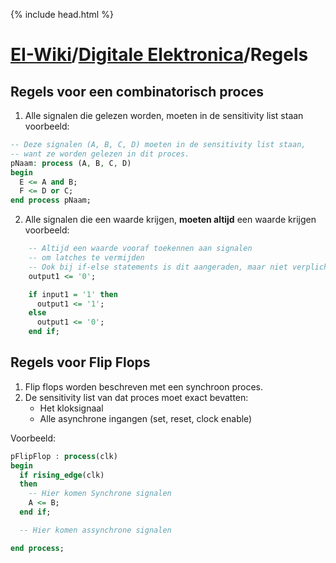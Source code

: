 {% include head.html %}
# [EI-Wiki](..)/[Digitale Elektronica](Home)/Regels
## Regels voor een combinatorisch proces
1. Alle signalen die gelezen worden, moeten in de sensitivity list staan  
  voorbeeld:
```vhdl
-- Deze signalen (A, B, C, D) moeten in de sensitivity list staan,
-- want ze worden gelezen in dit proces.
pNaam: process (A, B, C, D) 
begin 
  E <= A and B;
  F <= D or C;
end process pNaam; 
```

2. Alle signalen die een waarde krijgen, **moeten altijd** een waarde krijgen  
  voorbeeld:
```vhdl
    -- Altijd een waarde vooraf toekennen aan signalen
    -- om latches te vermijden
    -- Ook bij if-else statements is dit aangeraden, maar niet verplicht.
    output1 <= '0';

    if input1 = '1' then 
      output1 <= '1'; 
    else 
      output1 <= '0';
    end if; 
``` 

## Regels voor Flip Flops
1. Flip flops worden beschreven met een synchroon proces.
2. De sensitivity list van dat proces moet exact bevatten:
   * Het kloksignaal
   * Alle asynchrone ingangen (set, reset, clock enable)

Voorbeeld:

```vhdl
pFlipFlop : process(clk)
begin
  if rising_edge(clk)
  then
    -- Hier komen Synchrone signalen
    A <= B;
  end if;

  -- Hier komen assynchrone signalen

end process;
```
